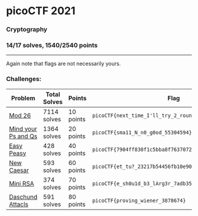 # picoCTF 2021

### Cryptography
### 14/17 solves, 1540/2540 points
---
Again note that flags are not necessarily yours.

### Challenges:

|Problem |Total Solves|Points|Flag|
|---------|------|------|-------|
|[Mod 26](Mod%2026)|7114 solves|10 points|`picoCTF{next_time_I'll_try_2_rounds_of_rot13_hWqFsgzu}`|
|[Mind your Ps and Qs](Mind%20your%20Ps%20and%20Qs)|1364 solves|20 points|`picoCTF{sma11_N_n0_g0od_55304594}`|
|[Easy Peasy](Easy%20Peasy)|428 solves|40 points|`picoCTF{7904ff830f1c5bba8f763707247ba3e1}`|
|[New Caesar](New%20Caesar)|593 solves|60 points|`picoCTF{et_tu?_23217b54456fb10e908b5e87c6e89156}`|
|[Mini RSA](Mini%20RSA)|374 solves|70 points|`picoCTF{e_sh0u1d_b3_lArg3r_7adb35b1}`|
|[Daschund Attacls](Daschund%20Attacks)|591 solves|80 points|`picoCTF{proving_wiener_3878674}`|
